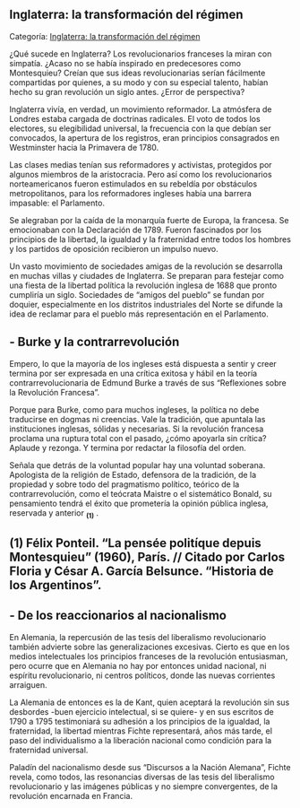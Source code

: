 ## Inglaterra: la transformación del régimen

Categoría: [Inglaterra: la transformación del régimen](http://descubrircorrientes.com.ar/2012/index.php/2924-historia-desde-el-origen-hasta-1814/de-la-ciudad-a-la-provincia-periodo-1750-1800/crisis-de-la-legitimidad-dinastica/inglaterra-la-transformacion-del-regimen)

¿Qué sucede en Inglaterra? Los revolucionarios franceses la miran con simpatía. ¿Acaso no se había inspirado en predecesores como Montesquieu? Creían que sus ideas revolucionarias serían fácilmente compartidas por quienes, a su modo y con su especial talento, habían hecho su gran revolución un siglo antes. ¿Error de perspectiva?

Inglaterra vivía, en verdad, un movimiento reformador. La atmósfera de Londres estaba cargada de doctrinas radicales. El voto de todos los electores, su elegibilidad universal, la frecuencia con la que debían ser convocados, la apertura de los registros, eran principios consagrados en Westminster hacia la Primavera de 1780.

Las clases medias tenían sus reformadores y activistas, protegidos por algunos miembros de la aristocracia. Pero así como los revolucionarios norteamericanos fueron estimulados en su rebeldía por obstáculos metropolitanos, para los reformadores ingleses había una barrera impasable: el Parlamento.

Se alegraban por la caída de la monarquía fuerte de Europa, la francesa. Se emocionaban con la Declaración de 1789. Fueron fascinados por los principios de la libertad, la igualdad y la fraternidad entre todos los hombres y los partidos de oposición recibieron un impulso nuevo.

Un vasto movimiento de sociedades amigas de la revolución se desarrolla en muchas villas y ciudades de Inglaterra. Se preparan para festejar como una fiesta de la libertad política la revolución inglesa de 1688 que pronto cumpliría un siglo. Sociedades de “amigos del pueblo” se fundan por doquier, especialmente en los distritos industriales del Norte se difunde la idea de reclamar para el pueblo más representación en el Parlamento.

## **\- Burke y la contrarrevolución**

Empero, lo que la mayoría de los ingleses está dispuesta a sentir y creer termina por ser expresada en una crítica exitosa y hábil en la teoría contrarrevolucionaria de Edmund Burke a través de sus “Reflexiones sobre la Revolución Francesa”.

Porque para Burke, como para muchos ingleses, la política no debe traducirse en dogmas ni creencias. Vale la tradición, que apuntala las instituciones inglesas, sólidas y necesarias. Si la revolución francesa proclama una ruptura total con el pasado, ¿cómo apoyarla sin crítica? Aplaude y rezonga. Y termina por redactar la filosofía del orden.

Señala que detrás de la voluntad popular hay una voluntad soberana. Apologista de la religión de Estado, defensora de la tradición, de la propiedad y sobre todo del pragmatismo político, teórico de la contrarrevolución, como el teócrata Maistre o el sistemático Bonald, su pensamiento tendrá el éxito que prometería la opinión pública inglesa, reservada y anterior <sub><strong><span><span>(1)</span></span></strong></sub> .

## **(1)** Félix Ponteil. “La pensée politíque depuis Montesquieu” (1960), París. // Citado por Carlos Floria y César A. García Belsunce. “Historia de los Argentinos”.

## **\- De los reaccionarios al nacionalismo**

En Alemania, la repercusión de las tesis del liberalismo revolucionario también advierte sobre las generalizaciones excesivas. Cierto es que en los medios intelectuales los principios franceses de la revolución entusiasman, pero ocurre que en Alemania no hay por entonces unidad nacional, ni espíritu revolucionario, ni centros políticos, donde las nuevas corrientes arraiguen.

La Alemania de entonces es la de Kant, quien aceptará la revolución sin sus desbordes -buen ejercicio intelectual, si se quiere- y en sus escritos de 1790 a 1795 testimoniará su adhesión a los principios de la igualdad, la fraternidad, la libertad mientras Fichte representará, años más tarde, el paso del individualismo a la liberación nacional como condición para la fraternidad universal.

Paladín del nacionalismo desde sus “Discursos a la Nación Alemana”, Fichte revela, como todos, las resonancias diversas de las tesis del liberalismo revolucionario y las imágenes públicas y no siempre convergentes, de la revolución encarnada en Francia.